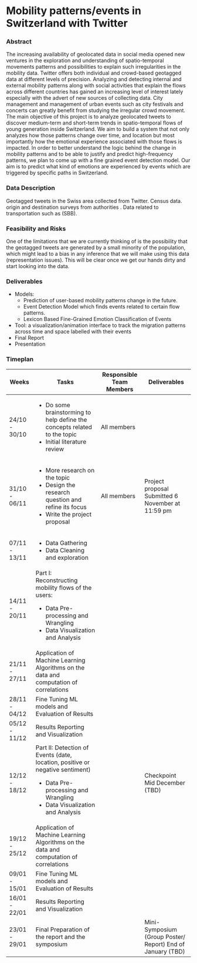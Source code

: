 # Mobility patterns/events in Switzerland with Twitter

### Abstract
The increasing availability of geolocated data in social media opened new ventures in the exploration and understanding of spatio-temporal movements patterns and possibilities to explain such irregularities in the mobility data. Twitter offers both individual and crowd-based geotagged data at different levels of precision. Analyzing and detecting internal and external mobility patterns along with social activities that explain the flows across different countries has gained an increasing level of interest lately especially with the advert of new sources of collecting data. City management and management of urban events such as city festivals and concerts can greatly benefit from studying the irregular crowd movement. 
The main objective of this project is to analyze geolocated tweets to discover medium-term and short-term trends in spatio-temporal flows of young generation inside Switzerland. We aim to build a system that not only analyzes how those patterns change over time, and location but most importantly how the emotional experience associated with those flows is impacted. In order to better understand the logic behind the change in mobility patterns and to be able to justify and predict high-frequency patterns, we plan to come up with a fine grained event detection model. Our aim is to predict  what kind of emotions are experienced by events which are triggered by specific paths in Switzerland.

### Data Description
Geotagged tweets in the Swiss area collected from Twitter. Census data. origin and destination surveys from authorities . Data related to transportation such as (SBB). 

### Feasibility and Risks
One of the limitations that we are currently thinking of is the possibility that the geotagged tweets are generated by a small minority of the population, which might lead to a bias in any inference that we will make using this data (representation issues). This will be clear once we get our hands dirty and start looking into the data.

### Deliverables
* Models:
  - Prediction of user-based mobility patterns change in the future.
  - Event Detection Model which finds events related to certain flow patterns.
  - Lexicon Based Fine-Grained Emotion Classification of Events
* Tool: a visualization/animation interface to track the migration patterns across time and space labelled with their events
* Final Report
* Presentation

### Timeplan
| Weeks | Tasks | Responsible Team Members | Deliverables |
| ----- | ----- | ------------------------ | ------------ |
| 24/10 - 30/10 | <ul><li>Do some brainstorming to help define the concepts related to the topic</li><li>Initial literature review</li></ul> | All members |  | 
| 31/10 - 06/11 | <ul><li>More research on the topic</li><li>Design the research question and refine its focus</li><li>Write the project proposal</li></ul> | All members | Project proposal Submitted 6 November at 11:59 pm  | 
| 07/11 - 13/11 | <ul> <li> Data Gathering </li> <li> Data Cleaning and exploration </li> </ul> |  |  |
| 14/11 - 20/11 | Part I: Reconstructing mobility flows of the users: <ul><li>Data Pre-processing and Wrangling </li><li>Data Visualization and Analysis</li></ul> |  |  |
| 21/11 - 27/11 | Application of Machine Learning Algorithms on the data and computation of correlations|  |  |
| 28/11 - 04/12 | Fine Tuning ML models and Evaluation of Results |  |  |
| 05/12 - 11/12 | Results Reporting and Visualization |  |  |
| 12/12 - 18/12 | Part II: Detection of Events (date, location, positive or negative sentiment) <ul> <li> Data Pre-processing and Wrangling </li> <li> Data Visualization and Analysis </li> </ul> |  | Checkpoint Mid December (TBD)|
| 19/12 - 25/12 | Application of Machine Learning Algorithms on the data and computation of correlations |  |  |
| 09/01 - 15/01 | Fine Tuning ML models and Evaluation of Results |  |  |
| 16/01 - 22/01 | Results Reporting and Visualization |   |   |
| 23/01 - 29/01 | Final Preparation of the report and the symposium |  | Mini-Symposium (Group Poster/ Report)  End of January (TBD)
 
                      



